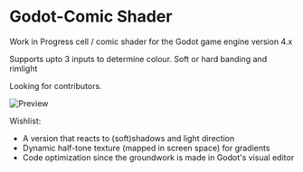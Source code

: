 # Godot-Comic Shader
Work in Progress cell / comic shader for the Godot game engine version 4.x

Supports upto 3 inputs to determine colour. Soft or hard banding and rimlight

Looking for contributors.

![Preview](https://i.postimg.cc/1zzH7PpH/kyubuscomicshader.jpg)

Wishlist:
- A version that reacts to (soft)shadows and light direction
- Dynamic half-tone texture (mapped in screen space) for gradients
- Code optimization since the groundwork is made in Godot's visual editor

